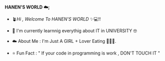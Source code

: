 **HANEN'S WORLD ☁️;**

- 🪴*Hi , Welcome To HANEN'S WORLD* ✨💻!!

- 🌱 I'm currently learnnig everythig about IT in UNIVERSITY 🤓

- ☁️ About Me : I'm Just A GIRL + Lover Eating 🎀🍔🍕.

- ⭐ Fun Fact : " If your code in programming is work , DON'T TOUCH IT "




